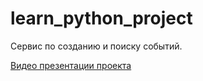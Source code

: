 # learn_python_project
Сервис по созданию и поиску событий.


[Видео презентации проекта](https://www.youtube.com/watch?v=lDY85wEdmfQ)

